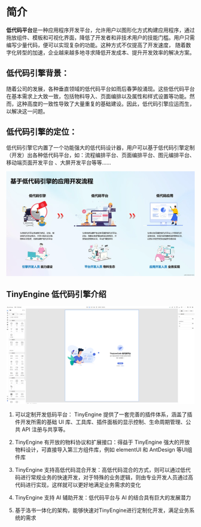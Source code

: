 # 简介

<b>低代码平台</b>是一种应用程序开发平台，允许用户以图形化方式构建应用程序，通过拖放组件、模板和可视化界面，降低了开发者和非技术用户的技能门槛。用户只需编写少量代码，便可以实现复杂的功能。这种方式不仅提高了开发速度，
随着数字化转型的加速，企业越来越多地寻求降低开发成本、提升开发效率的解决方案。

## 低代码引擎背景：

随着公司的发展，各种垂直领域的低代码平台如雨后春笋般涌现。这些低代码平台在基本需求上大致一致，包括物料导入、页面编排以及属性和样式设置等功能。然而，这种高度的一致性导致了大量重复的基础建设。因此，低代码引擎应运而生，以解决这一问题。

## 低代码引擎的定位：

低代码引擎它内置了一个功能强大的低代码设计器，用户可以基于低代码引擎定制（开发）出各种低代码平台，如：流程编排平台、页面编排平台、图元编排平台、移动端页面开发平台
、大屏开发平台等等......

![基于低代码引擎的应用开发流程](./imgs/tinyengine.png)

## TinyEngine 低代码引擎介绍

![TinyEngine平台界面预览](./imgs/firstPage.png)

1. 可以定制开发低码平台： TinyEngine 提供了一套完善的插件体系，涵盖了插件开发所需的基础 UI 库、工具库、插件面板的显示控制、生命周期管理、公共 API 注册与共享等。

2. TinyEngine 有开放的物料协议和扩展接口：得益于 TinyEngine 强大的开放物料设计，可直接导入第三方组件库，例如 elementUI 和 AntDesign 等UI组件库

3. TinyEngine 支持高低代码混合开发：高低代码混合的方式，则可以通过低代码进行常规业务的快速开发，对于特殊的业务逻辑，则由专业开发人员通过高代码进行实现，这样就可以更好地满足业务需求的变化

4. TinyEngine 支持 AI 辅助开发：低代码平台与 AI 的结合具有巨大的发展潜力

5. 基于洛书一体化的架构，能够快速对TinyEngine进行定制化开发，满足业务系统的需求








